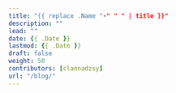 ```yaml
---
title: "{{ replace .Name "-" " " | title }}"
description: ""
lead: ""
date: {{ .Date }}
lastmod: {{ .Date }}
draft: false
weight: 50
contributors: [clannadzsy]
url: "/blog/"
---
```


